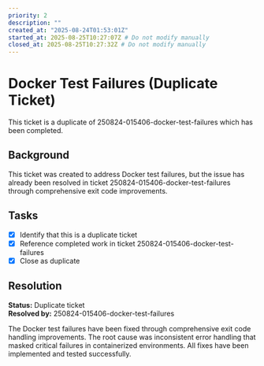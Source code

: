 ```yaml
---
priority: 2
description: ""
created_at: "2025-08-24T01:53:01Z"
started_at: 2025-08-25T10:27:07Z # Do not modify manually
closed_at: 2025-08-25T10:27:32Z # Do not modify manually
---
```


# Docker Test Failures (Duplicate Ticket)

This ticket is a duplicate of 250824-015406-docker-test-failures which has been completed.

## Background

This ticket was created to address Docker test failures, but the issue has already been resolved in ticket 250824-015406-docker-test-failures through comprehensive exit code improvements.

## Tasks

- [x] Identify that this is a duplicate ticket
- [x] Reference completed work in ticket 250824-015406-docker-test-failures
- [x] Close as duplicate

## Resolution

**Status:** Duplicate ticket  
**Resolved by:** 250824-015406-docker-test-failures

The Docker test failures have been fixed through comprehensive exit code handling improvements. The root cause was inconsistent error handling that masked critical failures in containerized environments. All fixes have been implemented and tested successfully.
